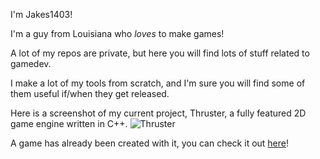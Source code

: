 I'm Jakes1403!

I'm a guy from Louisiana who *loves* to make games!

A lot of my repos are private, but here you will find lots of stuff related to gamedev.

I make a lot of my tools from scratch, and I'm sure you will find some of them useful if/when they get released.

Here is a screenshot of my current project, Thruster, a fully featured 2D game engine written in C++.
![Thruster](https://i.imgur.com/tesqiiK.png)

A game has already been created with it, you can check it out [here](https://jakes1403.itch.io/boxpushinggame)!
